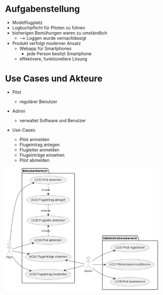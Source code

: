 # Aufgabenstellung

* Modelflugplatz
* Logbuchpflicht für Piloten zu führen
* bisherigen Bemühungen waren zu umständlich
    * --> Loggen wurde vernachlässigt
* Produkt verfolgt moderner Ansatz
    * Webapp für Smartphones
        * jede Person besitzt Smartphone
    * effektivere, funktionellere Lösung



# Use Cases und Akteure

* Pilot
    * regulärer Benutzer
* Admin
    * verwaltet Software und Benutzer

* Use-Cases:
    * Pilot anmelden
    * Flugeintrag anlegen
    * Flugleiter anmelden
    * Flugeinträge einsehen
    * Pilot abmelden

![UC-Diagramm](/presentation\images\UC-model.png "Use Cases des mobilen Logbuchs")
